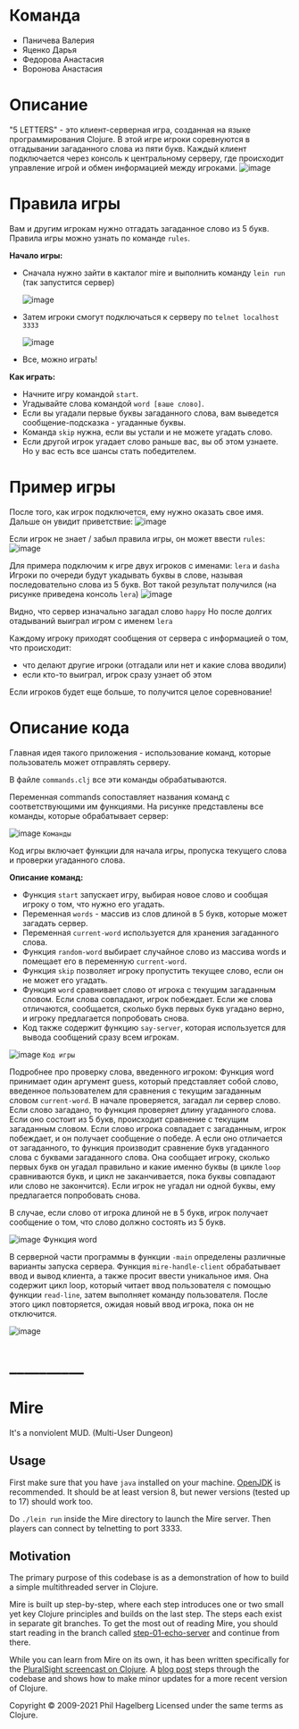 # Команда
- Паничева Валерия
- Яценко Дарья
- Федорова Анастасия
- Воронова Анастасия
  
# Описание
"5 LETTERS" - это клиент-серверная игра, созданная на языке программирования Clojure. 
В этой игре игроки соревнуются в отгадывании загаданного слова из пяти букв. 
Каждый клиент подключается через консоль к центральному серверу, 
где происходит управление игрой и обмен информацией между игроками.
![image](https://github.com/NonsmeNo/mire/assets/113109207/d729ab2b-a2e9-455c-97a9-ae4e327f8fea)


# Правила игры
Вам и другим игрокам нужно отгадать загаданное слово из 5 букв.
Правила игры можно узнать по команде `rules`.

**Начало игры:**

* Сначала нужно зайти в какталог mire и выполнить команду `lein run` (так запустится сервер)
  
  ![image](https://github.com/NonsmeNo/mire/assets/113109207/68ec685f-cbe2-4a6a-bddb-5093f132b8e7)

* Затем игроки смогут подключаться к серверу по `telnet localhost 3333`

  ![image](https://github.com/NonsmeNo/mire/assets/113109207/c4dbe6f9-3943-4cb0-b867-3ca8babbfd05)

* Все, можно играть!
  
**Как играть:**

* Начните игру командой `start`.
* Угадывайте слова командой `word [ваше слово]`.
* Если вы угадали первые буквы загаданного слова, вам выведется сообщение-подсказка - угаданные буквы.
* Команда `skip` нужна, если вы устали и не можете угадать слово.
* Если другой игрок угадает слово раньше вас, вы об этом узнаете. Но у вас есть все шансы стать победителем.


# Пример игры
После того, как игрок подключется, ему нужно оказать свое имя.
Дальше он увидит приветствие:
![image](https://github.com/NonsmeNo/mire/assets/113109207/9c931280-ce74-4674-88d8-6ee2627e290c)


Если игрок не знает / забыл правила игры, он может ввести `rules`:
![image](https://github.com/NonsmeNo/mire/assets/113109207/abc781b3-08f3-479b-a3b3-0189e0057ef6)

Для примера подключим к игре двух игроков с именами: `lera` и `dasha`
Игроки по очереди будут укадывать буквы в слове, называя последовательно слова из 5 букв.
Вот такой результат получился (на рисунке приведена консоль `lera`)
![image](https://github.com/NonsmeNo/mire/assets/113109207/847661a5-5058-4c85-a87f-b77406278907)

Видно, что сервер изначально загадал слово `happy`
Но после долгих отадываний выиграл игром с именем `lera`

Каждому игроку приходят сообщения от сервера с информацией о том, что происходит:
- что делают другие игроки (отгадали или нет и какие слова вводили)
- если кто-то выиграл, игрок сразу узнает об этом

Если игроков будет еще больше, то получится целое соревнование!




# Описание кода

Главная идея такого приложения - использование команд, которые пользователь может отправлять серверу.

В файле `commands.clj` все эти команды обрабатываются.

Переменная commands сопоставляет названия команд с соответствующими им функциями. 
На рисунке представлены все команды, которые обрабатывает сервер:

![image](https://github.com/NonsmeNo/mire/assets/79172122/533bd9fb-02db-4143-bea0-40a95997bebf)
`Команды`

Код игры включает функции для начала игры, пропуска текущего слова и проверки угаданного слова.

**Описание команд:**

* Функция `start` запускает игру, выбирая новое слово и сообщая игроку о том, что нужно его угадать.
* Переменная `words` - массив из слов длиной в 5 букв, которые может загадать сервер.
* Переменная `current-word` используется для хранения загаданного слова.
* Функция `random-word` выбирает случайное слово из массива words и помещает его в переменную `current-word`.
* Функция `skip` позволяет игроку пропустить текущее слово, если он не может его угадать.
* Функция `word` сравнивает слово от игрока с текущим загаданным словом. Если слова совпадают, игрок побеждает.
  Если же слова отличаются, сообщается, сколько букв первых букв угадано верно, и игроку предлагается попробовать снова.
* Код также содержит функцию `say-server`, которая используется для вывода сообщений сразу всем игрокам.

![image](https://github.com/NonsmeNo/mire/assets/79172122/eb5aab31-3f81-4680-aea5-d504d64b5152)
`Код игры`

Подробнее про проверку слова, введенного игроком:
Функция word принимает один аргумент guess, который представляет собой слово, 
введенное пользователем для сравнения с текущим загаданным словом `current-word`.
В начале проверяется, загадал ли сервер слово. Если слово загадано, то функция проверяет длину угаданного слова. 
Если оно состоит из 5 букв, происходит сравнение с текущим загаданным словом. 
Если слово игрока совпадает с загаданным, игрок побеждает, и он получает сообщение о победе.
А если оно отличается от загаданного, то функция производит сравнение букв угаданного слова с буквами загаданного слова. 
Она сообщает игроку, сколько первых букв он угадал правильно и какие именно буквы (в цикле `loop` сравниваются букв, и цикл не заканчивается, 
пока буквы совпадают или слово не закончится).
Если игрок не угадал ни одной буквы, ему предлагается попробовать снова.

В случае, если слово от игрока длиной не в 5 букв, игрок получает сообщение о том, что слово должно состоять из 5 букв.

![image](https://github.com/NonsmeNo/mire/assets/79172122/f2c4c2d7-4ae5-4367-a33c-d59336894efc)
Функция word

В серверной части программы в функции `-main` определены различные варианты запуска сервера. 
Функция `mire-handle-client` обрабатывает ввод и вывод клиента, а также просит ввести уникальное имя. 
Она содержит цикл loop, который читает ввод пользователя с помощью функции `read-line`, 
затем выполняет команду пользователя. После этого цикл повторяется, ожидая новый ввод игрока, пока он не отключится.

![image](https://github.com/NonsmeNo/mire/assets/79172122/fa862e42-f53f-4d3b-8c7e-079889e53564)

# __________
# Mire

It's a nonviolent MUD. (Multi-User Dungeon)

## Usage

First make sure that you have `java` installed on your
machine. [OpenJDK](https://adoptopenjdk.net) is recommended. It should
be at least version 8, but newer versions (tested up to 17) should work too.

Do `./lein run` inside the Mire directory to launch the Mire
server. Then players can connect by telnetting to port 3333.

## Motivation

The primary purpose of this codebase is as a demonstration of how to
build a simple multithreaded server in Clojure.

Mire is built up step-by-step, where each step introduces one or two
small yet key Clojure principles and builds on the last step. The
steps each exist in separate git branches. To get the most out of
reading Mire, you should start reading in the branch called
[step-01-echo-server](http://github.com/technomancy/mire/tree/01-echo-server)
and continue from there.

While you can learn from Mire on its own, it has been written
specifically for the [PluralSight screencast on
Clojure](https://www.pluralsight.com/courses/functional-programming-clojure).
A [blog post](https://technomancy.us/136) steps through the codebase
and shows how to make minor updates for a more recent version of Clojure.

Copyright © 2009-2021 Phil Hagelberg
Licensed under the same terms as Clojure.
